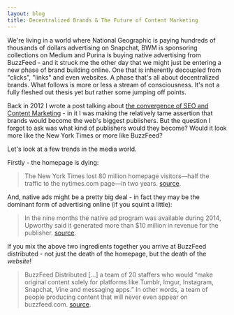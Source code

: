 ```yaml
---
layout: blog
title: Decentralized Brands & The Future of Content Marketing
---
```


We're living in a world where National Geographic is paying hundreds of thousands of dollars advertising on Snapchat, BWM is sponsoring collections on Medium and Purina is buying native advertising from BuzzFeed - and it struck me the other day that we might just be entering a new phase of brand building online. One that is inherently decoupled from "clicks", "links" and even websites. A phase that's all about decentralized brands. What follows is more or less a stream of consciousness. It's not a fully fleshed out thesis yet but rather some jumping off points.

Back in 2012 I wrote a post talking about [the convergence of SEO and Content Marketing](https://www.distilled.net/blog/seo/the-time-for-content-marketing-is-now/) - in it I was making the relatively tame assertion that brands would become the web's biggest publishers. But the question I forgot to ask was what kind of publishers would they become? Would it look more like the New York Times or more like BuzzFeed?

Let's look at a few trends in the media world.

Firstly - the homepage is dying:

>The New York Times lost 80 million homepage visitors—half the traffic to the nytimes.com page—in two years. [source](http://www.theatlantic.com/business/archive/2014/05/what-the-death-the-homepage-means-for-news/370997/).

And, native ads might be a pretty big deal - in fact they may be the dominant form of advertising online (if you squint a little):

>In the nine months the native ad program was available during 2014, Upworthy said it generated more than $10 million in revenue for the publisher. [source](http://www.adweek.com/news/press/emotional-and-effective-upworthys-native-ads-have-brought-more-10-million-site-163041).

If you mix the above two ingredients together you arrive at BuzzFeed distributed - not just the death of the homepage, but the death of the *website*!

>BuzzFeed Distributed [...] a team of 20 staffers who would “make original content solely for platforms like Tumblr, Imgur, Instagram, Snapchat, Vine and messaging apps.” In other words, a team of people producing content that will never even appear on buzzfeed.com. [source](http://www.niemanlab.org/2015/03/a-wave-of-distributed-content-is-coming-will-publishers-sink-or-swim/).
